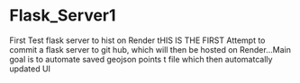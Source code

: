 # Flask_Server1
First Test flask server to hist on Render
tHIS IS THE FIRST Attempt to commit a flask server to git hub, which will then be hosted on Render...Main goal is to automate saved geojson points t file which then automatcally updated UI
